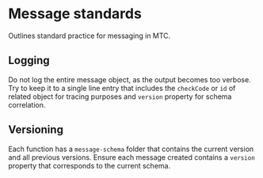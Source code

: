 # Message standards

Outlines standard practice for messaging in MTC.

## Logging

Do not log the entire message object, as the output becomes too verbose.
Try to keep it to a single line entry that includes the `checkCode` or `id` of related object for tracing purposes and `version` property for schema correlation.

## Versioning

Each function has a `message-schema` folder that contains the current version and all previous versions.
Ensure each message created contains a `version` property that corresponds to the current schema.
